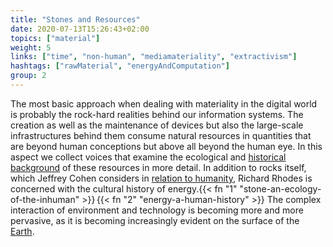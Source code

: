 ```yaml
---
title: "Stones and Resources"
date: 2020-07-13T15:26:43+02:00
topics: ["material"]
weight: 5
links: ["time", "non-human", "mediamateriality", "extractivism"]
hashtags: ["rawMaterial", "energyAndComputation"]
group: 2
---
```


The most basic approach when dealing with materiality in the digital world is probably the rock-hard realities behind our information systems. The creation as well as the maintenance of devices but also the large-scale infrastructures behind them consume natural resources in quantities that are beyond human conceptions but above all beyond the human eye. In this aspect we collect voices that examine the ecological and [historical background](https://muse.jhu.edu/article/712112) of these resources in more detail. In addition to rocks itself, which Jeffrey Cohen considers in [relation to humanity](http://www.continentcontinent.cc/index.php/continent/article/view/181), Richard Rhodes is concerned with the cultural history of energy.{{< fn "1" "stone-an-ecology-of-the-inhuman" >}}&#8239;{{< fn "2" "energy-a-human-history" >}} The complex interaction of environment and technology is becoming more and more pervasive, as it is becoming increasingly evident on the surface of the [Earth](http://erde-film.at/english).
